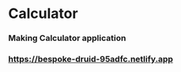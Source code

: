 # Calculator
<h3>Making Calculator application<h3>
<a href="https://bespoke-druid-95adfc.netlify.app">https://bespoke-druid-95adfc.netlify.app<a/>
